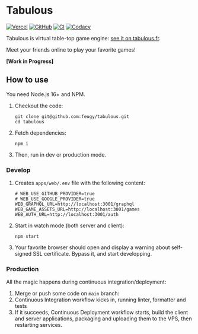 # Tabulous

[![Vercel](https://vercelbadge.vercel.app/api/feugy/tabulous)][production]
[![GitHub](https://img.shields.io/github/license/feugy/tabulous)][license]
[![CI](https://github.com/feugy/tabulous/actions/workflows/CI.yml/badge.svg)](https://github.com/feugy/atelier/tabulous/workflows/CI.yml)
[![Codacy](https://app.codacy.com/project/badge/Grade/36bc5e1d473746f09656d1ffc8dec813)](https://www.codacy.com/gh/feugy/tabulous/dashboard?utm_source=github.com&utm_medium=referral&utm_content=feugy/tabulous&utm_campaign=Badge_Grade)

Tabulous is virtual table-top game engine: [see it on tabulous.fr][production].

Meet your friends online to play your favorite games!

**[Work in Progress]**

## How to use

You need Node.js 16+ and NPM.

1. Checkout the code:
   ```shell
   git clone git@github.com:feugy/tabulous.git
   cd tabulous
   ```
1. Fetch dependencies:
   ```shell
   npm i
   ```
1. Then, run in dev or production mode.

### Develop

1. Creates `apps/web/.env` file with the following content:
   ```shell
   # WEB_USE_GITHUB_PROVIDER=true
   # WEB_USE_GOOGLE_PROVIDER=true
   WEB_GRAPHQL_URL=http://localhost:3001/graphql
   WEB_GAME_ASSETS_URL=http://localhost:3001/games
   WEB_AUTH_URL=http://localhost:3001/auth
   ```
1. Start in watch mode (both server and client):
   ```shell
   npm start
   ```
1. Your favorite browser should open and display a warning about self-signed SSL certificate. Bypass it, and start developping.

### Production

All the magic happens during continuous integration/deployment:

1. Merge or push some code on `main` branch:
1. Continuous Integration workflow kicks in, running linter, formatter and tests
1. If it succeeds, Continuous Deployment workflow starts, build the client and server applications, packaging and uploading them to the VPS, then restarting services.

[production]: https://tabulous.fr
[license]: https://github.com/feugy/tabulous/blob/main/LICENSE
